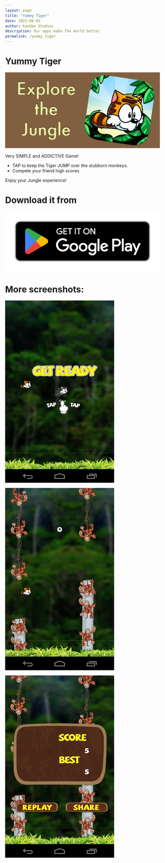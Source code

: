 ```yaml
---
layout: page
title: "Yummy Tiger"
date: 2023-06-03
author: Kandee Studios
description: Our apps make the world better
permalink: /yummy_tiger
---
```


# Yummy Tiger

![Banner](/docs/assets/yummy_tiger/feature_ad.png)

Very SIMPLE and ADDICTIVE Game! 

- TAP to keep the Tiger JUMP over the stubborn monkeys. 
- Compete your friend high scores. 

Enjoy your Jungle experience! 

# Download it from

[![Play Store](/docs/assets/general/google_play_badge.png)](https://play.google.com/store/apps/details?id=com.kandee.YummyTiger)

# More screenshots:

![Screenshot1](/docs/assets/yummy_tiger/screenshot_1.png)

![Screenshot2](/docs/assets/yummy_tiger/screenshot_2.png)

![Screenshot3](/docs/assets/yummy_tiger/screenshot_3.png)
